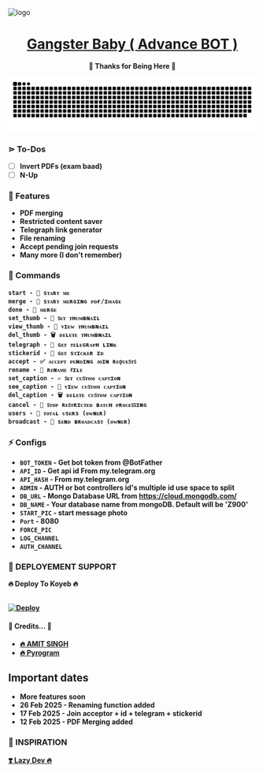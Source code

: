 <img src="https://graph.org/file/ad48ac09b1e6f30d2dae4.jpg" alt="logo" target="/blank">

<h1 align="center">
 <b><a href="https://telegram.me/LazyDeveloper" target="/blank"> Gangster Baby ( Advance BOT ) </a></>
</h1>

<p align="center">🤍 Thanks for Being Here 🤍</p>

<div align="center">
  <picture>
    <source
      media="(prefers-color-scheme: dark)"
      srcset="https://raw.githubusercontent.com/platane/snk/output/github-contribution-grid-snake-dark.svg"
    />
    <source
      media="(prefers-color-scheme: light)"
      srcset="https://raw.githubusercontent.com/platane/snk/output/github-contribution-grid-snake.svg"
    />
    <img
      alt="github contribution grid snake animation"
      src="https://raw.githubusercontent.com/platane/snk/output/github-contribution-grid-snake.svg"
    />
  </picture>
</div>


### ⋗ To-Dos
- [ ] Invert PDFs (exam baad)
- [ ] N-Up

### 🥰 Features
 * PDF merging
 * Restricted content saver 
 * Telegraph link generator 
 * File renaming
 * Accept pending join requests
 * Many more (I don't remember)

### 🚦 Commands
```
start - 🤖 sᴛᴀʀᴛ ᴍᴇ
merge - 📃 sᴛᴀʀᴛ ᴍᴇʀɢɪɴɢ ᴘᴅғ/ɪᴍᴀɢᴇ
done - 📂 ᴍᴇʀɢᴇ
set_thumb - 📸 ꜱᴇᴛ ᴛʜᴜᴍʙɴᴀɪʟ 
view_thumb - 🔎 ᴠɪᴇᴡ ᴛʜᴜᴍʙɴᴀɪʟ 
del_thumb - 🗑️ ᴅᴇʟᴇᴛᴇ ᴛʜᴜᴍʙɴᴀɪʟ 
telegraph - 🔗 ɢᴇᴛ ᴛᴇʟᴇɢʀᴀᴘʜ ʟɪɴᴋ
stickerid - 👾 ɢᴇᴛ sᴛɪᴄᴋᴇʀ ɪᴅ
accept - ✅ ᴀᴄᴄᴇᴘᴛ ᴘᴇɴᴅɪɴɢ ᴊᴏɪɴ ʀᴇǫᴜᴇꜱᴛꜱ 
rename - 📕 ʀᴇɴᴀᴍᴇ ꜰɪʟᴇ
set_caption - ✍️ ꜱᴇᴛ ᴄᴜꜱᴛᴏᴍ ᴄᴀᴘᴛɪᴏɴ 
see_caption - 🔎 ᴠɪᴇᴡ ᴄᴜꜱᴛᴏᴍ ᴄᴀᴘᴛɪᴏɴ 
del_caption - 🗑️ ᴅᴇʟᴇᴛᴇ ᴄᴜꜱᴛᴏᴍ ᴄᴀᴘᴛɪᴏɴ 
cancel - 🚫 ꜱᴛᴏᴘ ʀᴇꜱᴛʀɪᴄᴛᴇᴅ ʙᴀᴛᴄʜ ᴘʀᴏᴄᴇꜱꜱɪɴɢ
users - 👥 ᴛᴏᴛᴀʟ ᴜsᴇʀs (ᴏᴡɴᴇʀ)
broadcast - 📩 sᴇɴᴅ ʙʀᴏᴀᴅᴄᴀsᴛ (ᴏᴡɴᴇʀ)
```

### ⚡️ Configs 
* `BOT_TOKEN`  - Get bot token from @BotFather
* `API_ID` - Get api id From my.telegram.org 
* `API_HASH` - From my.telegram.org 
* `ADMIN` - AUTH or bot controllers id's multiple id use space to split 
* `DB_URL`  - Mongo Database URL from https://cloud.mongodb.com/
* `DB_NAME`  - Your database name from mongoDB. Default will be 'Z900'
* `START_PIC` - start message photo
* `Port` - 8080
* `FORCE_PIC`
* `LOG_CHANNEL`
* `AUTH_CHANNEL`


### 📶 DEPLOYEMENT SUPPORT

<summary>🔥 Deploy To Koyeb 🔥</summary>
<p>
<br>                 
<a target="/blank" href="https://app.koyeb.com/deploy?type=git&repository=github.com/LazyDeveloperr/Gangster-Baby-Renamer-BOT&branch=main&name=lazy-gangster-baby" >
  <img src="https://www.koyeb.com/static/images/deploy/button.svg" alt="Deploy">
</a>
</p>

#### 🧡 Credits... 🧡
- [🔥 AMIT SINGH](https://github.com/Ur_Amit_01) 
- [🔥 Pyrogram](https://github.com/pyrogram/pyrogram)

## Important dates
* More features soon 
* 26 Feb 2025 - Renaming function added
* 17 Feb 2025 - Join acceptor + id + telegram + stickerid
* 12 Feb 2025 - PDF Merging added



### 🤩 INSPIRATION
<a href="#">
   <p>❣️ Lazy Dev 🔥</p>
</a>
